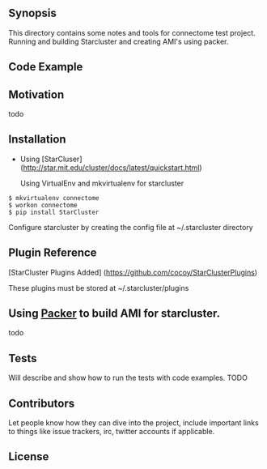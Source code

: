 ## Synopsis

This directory contains some notes and tools for connectome test project.
Running and building Starcluster and creating AMI's using packer.

## Code Example


## Motivation

todo 

## Installation

* Using [StarCluser] (http://star.mit.edu/cluster/docs/latest/quickstart.html)

  Using VirtualEnv and mkvirtualenv for starcluster

```
$ mkvirtualenv connectome
$ workon connectome 
$ pip install StarCluster
```

Configure starcluster by creating the config file at ~/.starcluster directory 

## Plugin Reference

[StarCluster Plugins Added] (https://github.com/cocoy/StarClusterPlugins)

These plugins must be stored at ~/.starcluster/plugins

## Using [Packer](https://www.packer.io/) to build AMI for starcluster.

todo

## 

## Tests

  Will describe and show how to run the tests with code examples. TODO

## Contributors

Let people know how they can dive into the project, include important links to things like issue trackers, irc, twitter accounts if applicable.

## License
 
  
